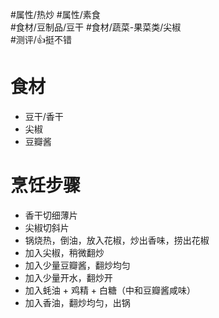 #属性/热炒 #属性/素食  
#食材/豆制品/豆干 #食材/蔬菜-果菜类/尖椒  
#测评/👍挺不错  

# 食材
- 豆干/香干
- 尖椒
- 豆瓣酱
 
# 烹饪步骤
- 香干切细薄片
- 尖椒切斜片
- 锅烧热，倒油，放入花椒，炒出香味，捞出花椒
- 加入尖椒，稍微翻炒
- 加入少量豆瓣酱，翻炒均匀
- 加入少量开水，翻炒开
- 加入蚝油 + 鸡精 + 白糖（中和豆瓣酱咸味）
- 加入香油，翻炒均匀，出锅